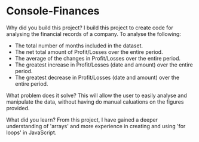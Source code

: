 # Console-Finances

Why did you build this project? I build this project to create code for analysing the financial records of a company. To analyse the following: 
* The total number of months included in the dataset.
* The net total amount of Profit/Losses over the entire period.
* The average of the changes in Profit/Losses over the entire period.
* The greatest increase in Profit/Losses (date and amount) over the entire period.
* The greatest decrease in Profit/Losses (date and amount) over the entire period.

What problem does it solve? This will allow the user to easily analyse and manipulate the data, without having do manual caluations on the figures provided. 

What did you learn? From this project, I have gained a deeper understanding of 'arrays' and more experience in creating and using 'for loops' in JavaScript. 
